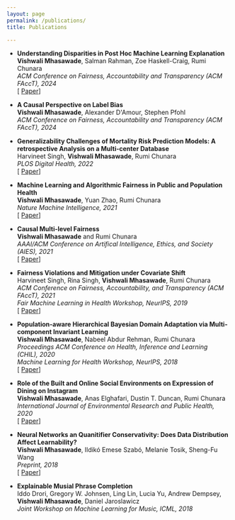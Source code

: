 ```yaml
---
layout: page
permalink: /publications/
title: Publications

---
```

+ **Understanding Disparities in Post Hoc Machine Learning Explanation** <br/>
**Vishwali Mhasawade**, Salman Rahman, Zoe Haskell-Craig, Rumi Chunara <br/>
*ACM Conference on Fairness, Accountability and Transparency (ACM FAccT), 2024*<br/>
[ [Paper](https://arxiv.org/abs/2401.14539)]

+ **A Causal Perspective on Label Bias** <br/>
**Vishwali Mhasawade**, Alexander D'Amour,  Stephen Pfohl<br/>
*ACM Conference on Fairness, Accountability and Transparency (ACM FAccT), 2024*<br/>


+ **Generalizability Challenges of Mortality Risk Prediction Models: A retrospective Analysis on a Multi-center Database** <br/>
Harvineet Singh, **Vishwali Mhasawade**, Rumi Chunara <br/>
*PLOS Digital Health, 2022*<br/>
[ [Paper](https://journals.plos.org/digitalhealth/article?id=10.1371/journal.pdig.0000023)]

+ **Machine Learning and Algorithmic Fairness in Public and Population Health** <br/>
**Vishwali Mhasawade**, Yuan Zhao, Rumi Chunara <br/>
*Nature Machine Intelligence, 2021* <br/>
[ [Paper](https://www.nature.com/articles/s42256-021-00373-4)]

+ **Causal Multi-level Fairness** <br/>
**Vishwali Mhasawade** and Rumi Chunara <br/>
*AAAI/ACM Conference on Artifical Intelligence, Ethics, and Society (AIES), 2021* <br/>
[ [Paper](https://arxiv.org/abs/2010.07343)]

+ **Fairness Violations and Mitigation under Covariate Shift** <br/>
Harvineet Singh, Rina Singh, **Vishwali Mhasawade**, Rumi Chunara <br/>
*ACM Conference on Fairness, Accountability, and Transparency (ACM FAccT), 2021* <br/>
*Fair Machine Learning in Health Workshop, NeurIPS, 2019* <br/>
[ [Paper](https://dl.acm.org/doi/abs/10.1145/3442188.3445865)]

+ **Population-aware Hierarchical Bayesian Domain Adaptation via Multi-component Invariant Learning** <br/>
 **Vishwali Mhasawade**, Nabeel Abdur Rehman, Rumi Chunara<br/>
*Proceedings ACM Conference on Health, Inference and Learning (CHIL), 2020* <br/>
*Machine Learning for Health Workshop, NeurIPS, 2018*<br/>
[ [Paper](https://arxiv.org/pdf/1908.09222.pdf)]

+ **Role of the Built and Online Social Environments on Expression of Dining on Instagram** <br/>
**Vishwali Mhasawade**, Anas Elghafari, Dustin T. Duncan, Rumi Chunara <br/>
*International Journal of Environmental Research and Public Health, 2020* <br/>
[ [Paper](https://www.mdpi.com/1660-4601/17/3/735)]

+ **Neural Networks an Quanitifier Conservativity: Does Data Distribution Affect Learnability?**<br/>
**Vishwali Mhasawade**, Ildikó Emese Szabó, Melanie Tosik, Sheng-Fu Wang<br/>
*Preprint, 2018*<br/>
[ [Paper](https://arxiv.org/pdf/1809.05733.pdf)] 

+ **Explainable Musial Phrase Completion**<br/>
Iddo Drori, Gregory W. Johnsen, Ling Lin, Lucia Yu, Andrew Dempsey, **Vishwali Mhasawade**, Daniel Jaroslawicz<br/>
*Joint Workshop on Machine Learning for Music, ICML, 2018*<br/>


